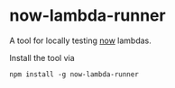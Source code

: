 # now-lambda-runner

A tool for locally testing [now](https://zeit.co/now) lambdas.

Install the tool via
```
npm install -g now-lambda-runner
```
